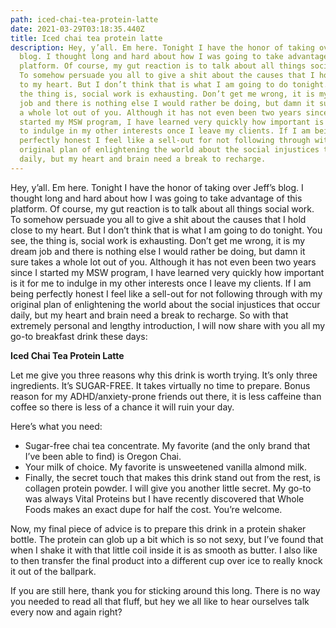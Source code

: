 ```yaml
---
path: iced-chai-tea-protein-latte
date: 2021-03-29T03:18:35.440Z
title: Iced chai tea protein latte
description: Hey, y’all. Em here. Tonight I have the honor of taking over Jeff’s
  blog. I thought long and hard about how I was going to take advantage of this
  platform. Of course, my gut reaction is to talk about all things social work.
  To somehow persuade you all to give a shit about the causes that I hold close
  to my heart. But I don’t think that is what I am going to do tonight. You see,
  the thing is, social work is exhausting. Don’t get me wrong, it is my dream
  job and there is nothing else I would rather be doing, but damn it sure takes
  a whole lot out of you. Although it has not even been two years since I
  started my MSW program, I have learned very quickly how important is it for me
  to indulge in my other interests once I leave my clients. If I am being
  perfectly honest I feel like a sell-out for not following through with my
  original plan of enlightening the world about the social injustices that occur
  daily, but my heart and brain need a break to recharge.
---
```

Hey, y’all. Em here. Tonight I have the honor of taking over Jeff’s blog. I thought long and hard about how I was going to take advantage of this platform. Of course, my gut reaction is to talk about all things social work. To somehow persuade you all to give a shit about the causes that I hold close to my heart. But I don’t think that is what I am going to do tonight. You see, the thing is, social work is exhausting. Don’t get me wrong, it is my dream job and there is nothing else I would rather be doing, but damn it sure takes a whole lot out of you. Although it has not even been two years since I started my MSW program, I have learned very quickly how important is it for me to indulge in my other interests once I leave my clients. If I am being perfectly honest I feel like a sell-out for not following through with my original plan of enlightening the world about the social injustices that occur daily, but my heart and brain need a break to recharge. So with that extremely personal and lengthy introduction, I will now share with you all my go-to breakfast drink these days:

**Iced Chai Tea Protein Latte**

Let me give you three reasons why this drink is worth trying. It’s only three ingredients. It’s SUGAR-FREE. It takes virtually no time to prepare. Bonus reason for my ADHD/anxiety-prone friends out there, it is less caffeine than coffee so there is less of a chance it will ruin your day. 

Here’s what you need:

* Sugar-free chai tea concentrate. My favorite (and the only brand that I’ve been able to find) is Oregon Chai. 
* Your milk of choice. My favorite is unsweetened vanilla almond milk.
* Finally, the secret touch that makes this drink stand out from the rest, is collagen protein powder. I will give you another little secret. My go-to was always Vital Proteins but I have recently discovered that Whole Foods makes an exact dupe for half the cost. You’re welcome.

Now, my final piece of advice is to prepare this drink in a protein shaker bottle. The protein can glob up a bit which is so not sexy, but I’ve found that when I shake it with that little coil inside it is as smooth as butter. I also like to then transfer the final product into a different cup over ice to really knock it out of the ballpark. 

If you are still here, thank you for sticking around this long. There is no way you needed to read all that fluff, but hey we all like to hear ourselves talk every now and again right?